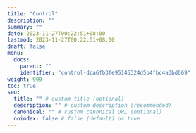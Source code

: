 ```yaml
---
title: "Control"
description: ""
summary: ""
date: 2023-11-27T00:22:51+08:00
lastmod: 2023-11-27T00:22:51+08:00
draft: false
menu:
  docs:
    parent: ""
    identifier: "control-dca6fb3fe95145324d5b4fbc4a3bd669"
weight: 999
toc: true
seo:
  title: "" # custom title (optional)
  description: "" # custom description (recommended)
  canonical: "" # custom canonical URL (optional)
  noindex: false # false (default) or true
---
```

